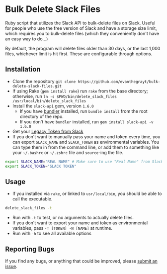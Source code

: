 # Bulk Delete Slack Files
Ruby script that utilizes the Slack API to bulk-delete files on Slack.
Useful for people who use the free version of Slack and have a storage size
limit, which requires you to bulk-delete files (which they conveniently don't
have an easy way to do...)

By default, the program will delete files older than 30 days, or the last 1,000
files, whichever limit is hit first. These are configurable through options.

## Installation
- Clone the repository
`git clone https://github.com/evanthegrayt/bulk-delete-slack-files.git`
- If using Rake (`gem install rake`) run `rake` from the base directory;
otherwise, run
`ln -s $PWD/bin/delete_slack_files /usr/local/bin/delete_slack_files`
- Install the `slack-api` gem, version `1.6.0`
  - If you have [bundler](https://bundler.io/) installed, run `bundle install`
  from the root directory of the repo.
  - If you don't have `bundler` installed, run `gem install slack-api -v 1.6.0`
- Get your [Legacy Token from
Slack](https://api.slack.com/custom-integrations/legacy-tokens)
- If you don't want to manually pass your name and token every time, you can
export `SLACK_NAME` and `SLACK_TOKEN` as environmental variables. You can type
them in from the command line, or add them to something like your `~/.bashrc` or
`~/.zshrc` file and `source`-ing the file.
```bash
export SLACK_NAME="REAL NAME" # Make sure to use "Real Name" from Slack
export SLACK_TOKEN="SLACK TOKEN"
```

## Usage
- If you installed via `rake`, or linked to `usr/local/bin`, you should be able
to call the executable.
```sh
delete_slack_files -t
```
- Run with `-t` to test, or no arguments to actually delete files.
- If you don't want to export your name and token as environmental variables,
pass `-T [TOKEN] -N [NAME]` at runtime.
- Run with `-h` to see all available options

## Reporting Bugs
If you find any bugs, or anything that could be improved, please [submit an
issue](https://github.com/evanthegrayt/bulk-delete-slack-files/issues/new).

